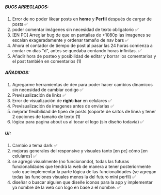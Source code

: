 ##### **BUGS ARREGLADOS:**
1. Error de no poder likear posts en **home** y **Perfil** después de cargar de posts ✅
2. poder comentar imágenes sin necesidad de texto obligatorio ✅
3. [EN PC] Arreglar bug de que en pantallas de +1080p las imagenes se escalan exageradamente y ordenar tamaño de nav bars ✅
4. Ahora el contador de tiempo de post al pasar las 24 horas comienza a contar en dias "d", antes se quedaba contando horas infinitas. ✅
5. Añadir hora de posteo y posibilidad de editar y borrar los comentarios y el  post también en comentarios (1)

##### **AÑADIDOS:**
1. Agregarme herramientas de dev para poder hacer cambios dinamicos sin necesidad de cambiar codigo ✅
2. Previsualización de links ✅
3. Error de visualización de **right-bar** en celulares ✅
4. Previsualización de imagenes antes de enviarlas ✅
5. mejorar flexibilidad de tipeo de posts (soporte de saltos de linea y tener 2 opciones de tamaño de texto (1)
6. lógica para pagina about us al tocar el logo (sin diseño todavía) ✅

##### **UI:**
1. Cambio a tema dark ✅ 
2. mejoras generales del responsive y visuales tanto [en pc] cómo [en celulares] ✅ 
3. se agregó visualmente (no funcionando), todas las futuras funcionalidades que tendrá la web de manera a tener posteriormente solo que implementar la parte lógica de las funcionalidades (se agregan todas las funciones visuales menos la del futuro mini perfil) ✅
4. diseñar o buscar alguien que diseñe iconos para la app y implementar ya nombre de la web con logo en base a el nombre. ✅




